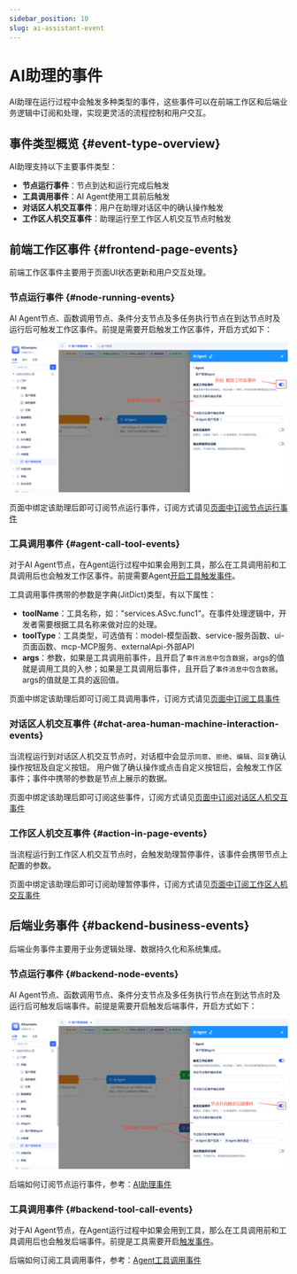 ```yaml
---
sidebar_position: 10
slug: ai-assistant-event
---
```


# AI助理的事件

AI助理在运行过程中会触发多种类型的事件，这些事件可以在前端工作区和后端业务逻辑中订阅和处理，实现更灵活的流程控制和用户交互。

## 事件类型概览 {#event-type-overview}
AI助理支持以下主要事件类型：
- **节点运行事件**：节点到达和运行完成后触发
- **工具调用事件**：AI Agent使用工具前后触发
- **对话区人机交互事件**：用户在助理对话区中的确认操作触发
- **工作区人机交互事件**：助理运行至工作区人机交互节点时触发

## 前端工作区事件 {#frontend-page-events}
前端工作区事件主要用于页面UI状态更新和用户交互处理。 

### 节点运行事件 {#node-running-events}
AI Agent节点、函数调用节点、条件分支节点及多任务执行节点在到达节点时及运行后可触发工作区事件。前提是需要开启触发工作区事件，开启方式如下：

![AI助理-工作区事件-配置](./img/assistant/assistant-workspace-event.png)

页面中绑定该助理后即可订阅节点运行事件，订阅方式请见[页面中订阅节点运行事件](../using-ai-in-portals-and-pages/using-ai-assistants-in-component-pages#subscribe-node-running-events)


### 工具调用事件 {#agent-call-tool-events}
对于AI Agent节点，在Agent运行过程中如果会用到工具，那么在工具调用前和工具调用后也会触发工作区事件。前提需要Agent[开启工具触发事件](../ai-agent/agent-tools#tool-function-call-pre-post-event-triggering)。

工具调用事件携带的参数是字典(JitDict)类型，有以下属性：
- **toolName**：工具名称，如："services.ASvc.func1"。在事件处理逻辑中，开发者需要根据工具名称来做对应的处理。
- **toolType**：工具类型，可选值有：model-模型函数、service-服务函数、ui-页面函数、mcp-MCP服务、externalApi-外部API
- **args**：参数，如果是工具调用前事件，且开启了`事件消息中包含数据`，args的值就是调用工具的入参；如果是工具调用后事件，且开启了`事件消息中包含数据`，args的值就是工具的返回值。

页面中绑定该助理后即可订阅工具调用事件，订阅方式请见[页面中订阅工具事件](../using-ai-in-portals-and-pages/using-ai-assistants-in-component-pages#subscribe-call-tool-events)


### 对话区人机交互事件 {#chat-area-human-machine-interaction-events} 
当流程运行到对话区人机交互节点时，对话框中会显示`同意`、`拒绝`、`编辑`、`回复`确认操作按钮及自定义按钮。
用户做了确认操作或点击自定义按钮后，会触发工作区事件；事件中携带的参数是节点上展示的数据。

页面中绑定该助理后即可订阅这些事件，订阅方式请见[页面中订阅对话区人机交互事件](../using-ai-in-portals-and-pages/using-ai-assistants-in-component-pages#subscribe-action-in-conversation-events)


### 工作区人机交互事件 {#action-in-page-events} 
当流程运行到工作区人机交互节点时，会触发助理暂停事件，该事件会携带节点上配置的参数。

页面中绑定该助理后即可订阅助理暂停事件，订阅方式请见[页面中订阅工作区人机交互事件](../using-ai-in-portals-and-pages/using-ai-assistants-in-component-pages#subscribe-action-in-page-events)


## 后端业务事件 {#backend-business-events}
后端业务事件主要用于业务逻辑处理、数据持久化和系统集成。

### 节点运行事件 {#backend-node-events}
AI Agent节点、函数调用节点、条件分支节点及多任务执行节点在到达节点时及运行后可触发后端事件。前提是需要开启触发后端事件，开启方式如下：

![AI助理-后端事件-配置](./img/assistant/assistant-backend-event.png)

后端如何订阅节点运行事件，参考：[AI助理事件](../business-logic-development/event-handling#ai-assistant-events)

### 工具调用事件 {#backend-tool-call-events}
对于AI Agent节点，在Agent运行过程中如果会用到工具，那么在工具调用前和工具调用后也会触发后端事件。前提是工具需要开启[触发事件](../ai-agent/agent-tools#tool-function-call-pre-post-event-triggering)。

后端如何订阅工具调用事件，参考：[Agent工具调用事件](../business-logic-development/event-handling#agent-tool-call-events)
